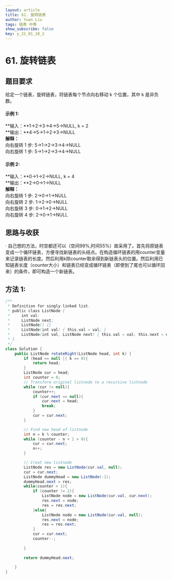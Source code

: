```yaml
---
layout: article
title: 61. 旋转链表
author: Yuan Liu
tags: 链表 中等
show_subscribe: false
key: y_21_01_18_2
---
```


# 61. 旋转链表

## 题目要求
给定一个链表，旋转链表，将链表每个节点向右移动 k 个位置，其中 k 是非负数。    


#### 示例 1:  
**输入：**1->2->3->4->5->NULL, k = 2  
**输出：**4->5->1->2->3->NULL  
**解释：**  
向右旋转 1 步: 5->1->2->3->4->NULL  
向右旋转 1 步: 5->1->2->3->4->NULL  

#### 示例 2:  
**输入：**0->1->2->NULL, k = 4  
**输出：**2->0->1->NULL  
**解释：**  
向右旋转 1 步: 2->0->1->NULL  
向右旋转 2 步: 1->2->0->NULL  
向右旋转 3 步: 0->1->2->NULL  
向右旋转 4 步: 2->0->1->NULL  

## 思路与收获
· 自己想的方法，时空都还可以（空间99%,时间55%）故采用了。首先将原链表变成一个循环链表，方便寻找新链表的头结点。在构造循环链表的用counter变量来记录链表的长度。然后利用k除counter取余得到新链表头的位置。然后利用已知链表长度（counter大小）和链表已经变成循环链表（即使到了尾也可以循环回来）的条件，即可构造一个新链表。

## 方法 1: 
```java
/**
 * Definition for singly-linked list.
 * public class ListNode {
 *     int val;
 *     ListNode next;
 *     ListNode() {}
 *     ListNode(int val) { this.val = val; }
 *     ListNode(int val, ListNode next) { this.val = val; this.next = next; }
 * }
 */
class Solution {
    public ListNode rotateRight(ListNode head, int k) {
        if (head == null || k == 0){
            return head;
        }
        ListNode cur = head;
        int counter = 0;
        // Transform original listnode to a recursive listnode
        while (cur != null){
            counter++;
            if (cur.next == null){
                cur.next = head;
                break;
            }
            cur = cur.next;
        }

        // Find new head of listnode
        int n = k % counter;
        while (counter - n + 1 > 0){
            cur = cur.next;
            n++;
        }

        // Creat new listnode
        ListNode res = new ListNode(cur.val, null);
        cur = cur.next;
        ListNode dummyHead = new ListNode(-1);
        dummyHead.next = res;
        while(counter > 1){
            if (counter != 2){
                ListNode node = new ListNode(cur.val, cur.next);
                res.next = node;
                res = res.next;
            }else{
                ListNode node = new ListNode(cur.val, null);     
                res.next = node;
                res = res.next;
            }
            cur = cur.next;
            counter--;
            
        }
           
        return dummyHead.next;
        
    }
}
```






